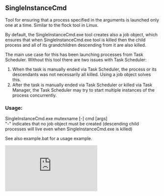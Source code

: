## SingleInstanceCmd
Tool for ensuring that a process specified in the arguments is launched only one at a time. Similar to the flock tool in Linux.

By default, the SingleInstanceCmd.exe tool creates also a job object, which ensures that when SingleInstanceCmd.exe tool is killed then the child process and all of its grandchildren descending from it are also killed.

The main use case for this has been launching processes from Task Scheduler. Without this tool there are two issues with Task Scheduler:
1. When the task is manually ended via Task Scheduler, the process or its descendants was not necessarily all killed. Using a job object solves this.
2. After the task is manually ended via Task Scheduler or killed via Task Manager, the Task Scheduler may try to start multiple instances of the process concurrently.

### Usage:
SingleInstanceCmd.exe mutexname [-] cmd [args]
<br>"-" indicates that no job object must be created (descending child processes will live even when SingleInstanceCmd.exe is killed)

See also example.bat for a usage example.


[![Analytics](https://ga-beacon.appspot.com/UA-351728-28/SingleInstanceCmd/README.md?pixel)](https://github.com/igrigorik/ga-beacon)
